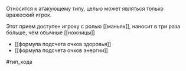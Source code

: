 Относится к атакующему типу, целью может являться только вражеский игрок.

Этот прием доступен игроку с ролью [[маньяк]], наносит в три раза больше, чем обычные [[ножницы]]

- [[формула подсчета очков здоровья]]
- [[формула подсчета очков энергии]]

#тип_хода